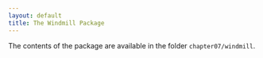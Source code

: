 ```yaml
---
layout: default
title: The Windmill Package
---
```


The contents of the package are available in the folder `chapter07/windmill`.